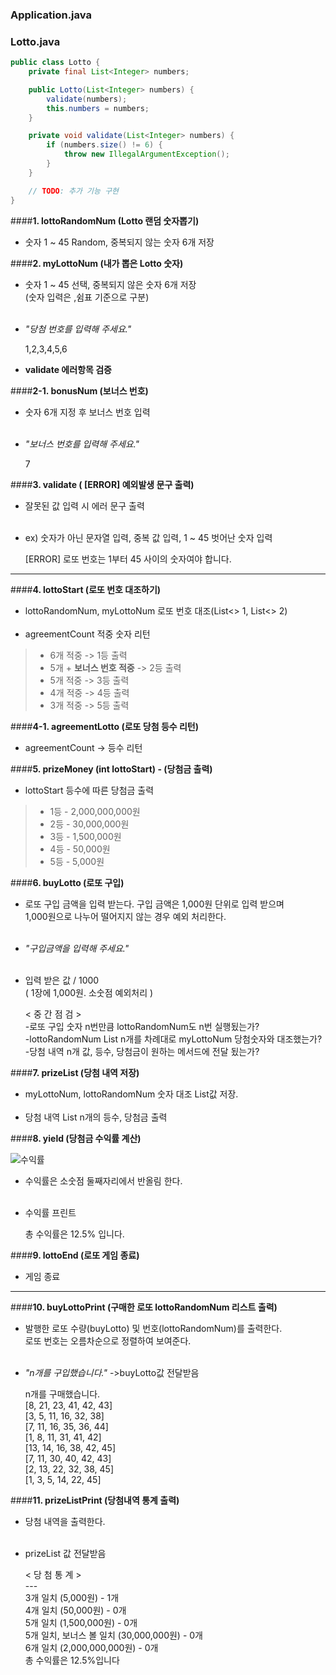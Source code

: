 ### Application.java


### Lotto.java
```java
public class Lotto {
    private final List<Integer> numbers;

    public Lotto(List<Integer> numbers) {
        validate(numbers);
        this.numbers = numbers;
    }

    private void validate(List<Integer> numbers) {
        if (numbers.size() != 6) {
            throw new IllegalArgumentException();
        }
    }

    // TODO: 추가 기능 구현
}
```
	
####__1. lottoRandomNum (Lotto 랜덤 숫자뽑기)__
	   
+ 숫자 1 ~ 45 Random, 중복되지 않는 숫자 6개 저장
	
####__2. myLottoNum (내가 뽑은 Lotto 숫자)__

+ 숫자 1 ~ 45 선택, 중복되지 않은 숫자 6개 저장
  <br/>(숫자 입력은 ,쉼표 기준으로 구분)
<br/><br/>
+ _"당첨 번호를 입력해 주세요."_ 
	
	1,2,3,4,5,6

+ **validate 에러항목 검증**

####__2-1. bonusNum (보너스 번호)__
+ 숫자 6개 지정 후 보너스 번호 입력 
 <br/><br/>
 
+ _"보너스 번호를 입력해 주세요."_

	7
 
####__3. validate ( [ERROR] 예외발생 문구 출력)__

+ 잘못된 값 입력 시 에러 문구 출력
<br/><br/>
+ ex) 숫자가 아닌 문자열 입력, 중복 값 입력, 1 ~ 45 벗어난 숫자 입력

	[ERROR] 로또 번호는 1부터 45 사이의 숫자여야 합니다.

---------------------------------------------------------------------------
####__4. lottoStart (로또 번호 대조하기)__

+ lottoRandomNum, myLottoNum 로또 번호 대조(List<> 1, List<> 2)
<br/><br/>
+ agreementCount 적중 숫자 리턴

> - 6개 적중 -> 1등 출력
> - 5개 + **보너스 번호 적중** -> 2등 출력
> - 5개 적중 -> 3등 출력
> - 4개 적중 -> 4등 출력
> - 3개 적중 -> 5등 출력

####__4-1. agreementLotto (로또 당첨 등수 리턴)__

+ agreementCount -> 등수 리턴

####__5. prizeMoney (int lottoStart) - (당첨금 출력)__

+ lottoStart 등수에 따른 당첨금 출력

> - 1등 - 2,000,000,000원
> - 2등 - 30,000,000원
> - 3등 - 1,500,000원
> - 4등 - 50,000원
> - 5등 - 5,000원

####__6. buyLotto (로또 구입)__

+ 로또 구입 금액을 입력 받는다. 구입 금액은 1,000원 단위로 입력 받으며<br/> 
1,000원으로 나누어 떨어지지 않는 경우 예외 처리한다.
<br/><br/>
+ _"구입금액을 입력해 주세요."_
<br/><br/>
+ 입력 받은 값 / 1000 
<br/>( 1장에 1,000원. 소숫점 예외처리 )
	
	< 중 간 점 검 > <br/>
	-로또 구입 숫자 n번만큼 lottoRandomNum도 n번 실행됬는가? <br/>
	-lottoRandomNum  List n개를 차례대로 myLottoNum 당첨숫자와 대조했는가? <br/>
	-당첨 내역 n개 값, 등수, 당첨금이 원하는 메서드에 전달 됬는가?

####__7. prizeList (당첨 내역 저장)__

+ myLottoNum, lottoRandomNum 숫자 대조 List값 저장.
<br/><br/>
+ 당첨 내역 List n개의 등수, 당첨금 출력

####__8. yield (당첨금 수익률 계산)__

![수익률](https://user-images.githubusercontent.com/106413731/201090898-3dfb018e-9df5-4fd3-a0fc-57a0b5d5fcb9.jpg)

+ 수익률은 소숫점 둘째자리에서 반올림 한다.
<br/><br/>
+ 수익률 프린트

	총 수익률은 12.5% 입니다.

####__9. lottoEnd (로또 게임 종료)__

+ 게임 종료

---------------------------------------------------------------------

####__10. buyLottoPrint (구매한 로또 lottoRandomNum 리스트 출력)__

+ 발행한 로또 수량(buyLotto) 및 번호(lottoRandomNum)를 출력한다.<br/> 
로또 번호는 오름차순으로 정렬하여 보여준다.
<br/><br/>
+ _"n개를 구입했습니다."_  ->buyLotto값 전달받음
	
	n개를 구매했습니다.<br/>
	[8, 21, 23, 41, 42, 43] <br/>
	[3, 5, 11, 16, 32, 38] <br/>
	[7, 11, 16, 35, 36, 44] <br/>
	[1, 8, 11, 31, 41, 42] <br/>
	[13, 14, 16, 38, 42, 45] <br/>
	[7, 11, 30, 40, 42, 43] <br/>
	[2, 13, 22, 32, 38, 45] <br/>
	[1, 3, 5, 14, 22, 45]

####__11. prizeListPrint (당첨내역 통계 출력)__

+ 당첨 내역을 출력한다.
<br/><br/>
+ prizeList 값 전달받음

	< 당 첨  통 계 ><br/>
	---<br/>
	3개 일치 (5,000원) - 1개<br/>
	4개 일치 (50,000원) - 0개<br/>
	5개 일치 (1,500,000원) - 0개<br/>
	5개 일치, 보너스 볼 일치 (30,000,000원) - 0개<br/>
	6개 일치 (2,000,000,000원) - 0개<br/>
	총 수익률은 12.5%입니다<br/>
